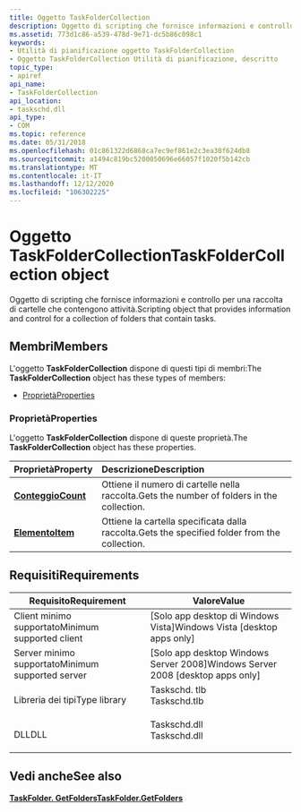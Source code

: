 ```yaml
---
title: Oggetto TaskFolderCollection
description: Oggetto di scripting che fornisce informazioni e controllo per una raccolta di cartelle che contengono attività.
ms.assetid: 773d1c86-a539-478d-9e71-dc5b86c098c1
keywords:
- Utilità di pianificazione oggetto TaskFolderCollection
- Oggetto TaskFolderCollection Utilità di pianificazione, descritto
topic_type:
- apiref
api_name:
- TaskFolderCollection
api_location:
- taskschd.dll
api_type:
- COM
ms.topic: reference
ms.date: 05/31/2018
ms.openlocfilehash: 01c861322d6868ca7ec9ef861e2c3ea30f624db8
ms.sourcegitcommit: a1494c819bc5200050696e66057f1020f5b142cb
ms.translationtype: MT
ms.contentlocale: it-IT
ms.lasthandoff: 12/12/2020
ms.locfileid: "106302225"
---
```

# <a name="taskfoldercollection-object"></a><span data-ttu-id="42648-105">Oggetto TaskFolderCollection</span><span class="sxs-lookup"><span data-stu-id="42648-105">TaskFolderCollection object</span></span>

<span data-ttu-id="42648-106">Oggetto di scripting che fornisce informazioni e controllo per una raccolta di cartelle che contengono attività.</span><span class="sxs-lookup"><span data-stu-id="42648-106">Scripting object that provides information and control for a collection of folders that contain tasks.</span></span>

## <a name="members"></a><span data-ttu-id="42648-107">Membri</span><span class="sxs-lookup"><span data-stu-id="42648-107">Members</span></span>

<span data-ttu-id="42648-108">L'oggetto **TaskFolderCollection** dispone di questi tipi di membri:</span><span class="sxs-lookup"><span data-stu-id="42648-108">The **TaskFolderCollection** object has these types of members:</span></span>

-   [<span data-ttu-id="42648-109">Proprietà</span><span class="sxs-lookup"><span data-stu-id="42648-109">Properties</span></span>](#properties)

### <a name="properties"></a><span data-ttu-id="42648-110">Proprietà</span><span class="sxs-lookup"><span data-stu-id="42648-110">Properties</span></span>

<span data-ttu-id="42648-111">L'oggetto **TaskFolderCollection** dispone di queste proprietà.</span><span class="sxs-lookup"><span data-stu-id="42648-111">The **TaskFolderCollection** object has these properties.</span></span>



| <span data-ttu-id="42648-112">Proprietà</span><span class="sxs-lookup"><span data-stu-id="42648-112">Property</span></span>                                               | <span data-ttu-id="42648-113">Descrizione</span><span class="sxs-lookup"><span data-stu-id="42648-113">Description</span></span>                                                |
|:-------------------------------------------------------|:-----------------------------------------------------------|
| [<span data-ttu-id="42648-114">**Conteggio**</span><span class="sxs-lookup"><span data-stu-id="42648-114">**Count**</span></span>](taskfoldercollection-count.md)<br/> | <span data-ttu-id="42648-115">Ottiene il numero di cartelle nella raccolta.</span><span class="sxs-lookup"><span data-stu-id="42648-115">Gets the number of folders in the collection.</span></span><br/>   |
| [<span data-ttu-id="42648-116">**Elemento**</span><span class="sxs-lookup"><span data-stu-id="42648-116">**Item**</span></span>](taskfoldercollection-item.md)<br/>   | <span data-ttu-id="42648-117">Ottiene la cartella specificata dalla raccolta.</span><span class="sxs-lookup"><span data-stu-id="42648-117">Gets the specified folder from the collection.</span></span> <br/> |



 

## <a name="requirements"></a><span data-ttu-id="42648-118">Requisiti</span><span class="sxs-lookup"><span data-stu-id="42648-118">Requirements</span></span>



| <span data-ttu-id="42648-119">Requisito</span><span class="sxs-lookup"><span data-stu-id="42648-119">Requirement</span></span> | <span data-ttu-id="42648-120">Valore</span><span class="sxs-lookup"><span data-stu-id="42648-120">Value</span></span> |
|-------------------------------------|-----------------------------------------------------------------------------------------|
| <span data-ttu-id="42648-121">Client minimo supportato</span><span class="sxs-lookup"><span data-stu-id="42648-121">Minimum supported client</span></span><br/> | <span data-ttu-id="42648-122">\[Solo app desktop di Windows Vista\]</span><span class="sxs-lookup"><span data-stu-id="42648-122">Windows Vista \[desktop apps only\]</span></span><br/>                                          |
| <span data-ttu-id="42648-123">Server minimo supportato</span><span class="sxs-lookup"><span data-stu-id="42648-123">Minimum supported server</span></span><br/> | <span data-ttu-id="42648-124">\[Solo app desktop Windows Server 2008\]</span><span class="sxs-lookup"><span data-stu-id="42648-124">Windows Server 2008 \[desktop apps only\]</span></span><br/>                                    |
| <span data-ttu-id="42648-125">Libreria dei tipi</span><span class="sxs-lookup"><span data-stu-id="42648-125">Type library</span></span><br/>             | <dl> <span data-ttu-id="42648-126"><dt>Taskschd. tlb</dt></span><span class="sxs-lookup"><span data-stu-id="42648-126"><dt>Taskschd.tlb</dt></span></span> </dl> |
| <span data-ttu-id="42648-127">DLL</span><span class="sxs-lookup"><span data-stu-id="42648-127">DLL</span></span><br/>                      | <dl> <span data-ttu-id="42648-128"><dt>Taskschd.dll</dt></span><span class="sxs-lookup"><span data-stu-id="42648-128"><dt>Taskschd.dll</dt></span></span> </dl> |



## <a name="see-also"></a><span data-ttu-id="42648-129">Vedi anche</span><span class="sxs-lookup"><span data-stu-id="42648-129">See also</span></span>

<dl> <dt>

[<span data-ttu-id="42648-130">**TaskFolder. GetFolders**</span><span class="sxs-lookup"><span data-stu-id="42648-130">**TaskFolder.GetFolders**</span></span>](taskfolder-getfolders.md)
</dt> </dl>

 

 





